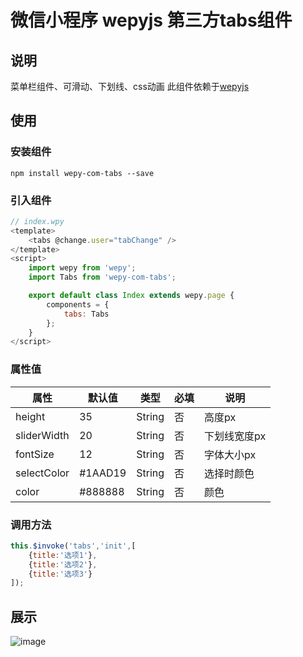 # 微信小程序 wepyjs 第三方tabs组件

## 说明
菜单栏组件、可滑动、下划线、css动画
此组件依赖于[wepyjs](https://github.com/wepyjs/wepy)

## 使用

### 安装组件
```
npm install wepy-com-tabs --save
```

### 引入组件
```javascript
// index.wpy
<template>
    <tabs @change.user="tabChange" />
</template>
<script>
    import wepy from 'wepy';
    import Tabs from 'wepy-com-tabs';

    export default class Index extends wepy.page {
        components = {
            tabs: Tabs
        };
    }
</script>
```


### 属性值
属性 | 默认值 | 类型 | 必填 | 说明
---|---|---|---|---
height | 35 | String | 否 | 高度px
sliderWidth | 20 | String | 否 | 下划线宽度px
fontSize | 12 | String | 否 | 字体大小px
selectColor | #1AAD19 | String | 否 | 选择时颜色
color | #888888 | String | 否 | 颜色


### 调用方法
```javascript
this.$invoke('tabs','init',[
    {title:'选项1'},
    {title:'选项2'},
    {title:'选项3'}
]);
```

## 展示
![image](https://github.com/weimingxuan/wepy-com-tabs/blob/master/example/demo.gif?raw=true)
